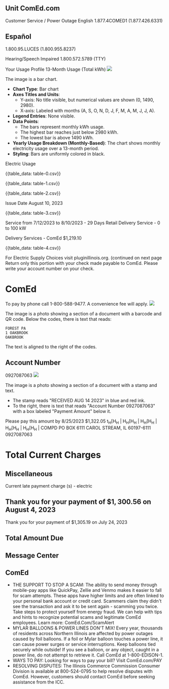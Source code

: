 ## Unit ComEd.com

Customer Service / Power Outage English
1.877.4COMED1 (1.877.426.6331)

## Español

1.800.95.LUCES (1.800.955.8237)

Hearing/Speech Impaired
1.800.572.5789 (TTY)

Your Usage Profile 13-Month Usage (Total kWh)
![](images/img-0.jpeg)

The image is a bar chart.

- **Chart Type**: Bar chart
- **Axes Titles and Units**:
  - Y-axis: No title visible, but numerical values are shown (0, 1490, 2980).
  - X-axis: Labeled with months (A, S, O, N, D, J, F, M, A, M, J, J, A).
- **Legend Entries**: None visible.
- **Data Points**:
  - The bars represent monthly kWh usage.
  - The highest bar reaches just below 2980 kWh.
  - The lowest bar is above 1490 kWh.
- **Yearly Usage Breakdown (Monthly-Based)**: The chart shows monthly electricity usage over a 13-month period.
- **Styling**: Bars are uniformly colored in black.

Electric Usage

{{table_data: table-0.csv}}


{{table_data: table-1.csv}}


{{table_data: table-2.csv}}

Issue Date August 10, 2023

{{table_data: table-3.csv}}

Service from 7/12/2023 to 8/10/2023 - 29 Days
Retail Delivery Service - 0 to 100 kW

Delivery Services - ComEd
\$1,219.10

{{table_data: table-4.csv}}

For Electric Supply Choices visit
pluginillinois.org.
(continued on next page
Return only this portion with your check made payable to ComEd. Please write your account number on your check.

# ComEd 

To pay by phone call 1-800-588-9477.
A convenience fee will apply.
![](images/img-1.jpeg)

The image is a photo showing a section of a document with a barcode and QR code. Below the codes, there is text that reads:

```
FOREST PA
1 OAKBROOK
OAKBROOK
```

The text is aligned to the right of the codes.

## Account Number

0927087063
![](images/img-2.jpeg)

The image is a photo showing a section of a document with a stamp and text. 

- The stamp reads "RECEIVED AUG 14 2023" in blue and red ink.
- To the right, there is text that reads "Account Number 0927087063" with a box labeled "Payment Amount" below it.

Please pay this
amount by $8 / 25 / 2023$
\$1,322.05
$\mathrm{t}_{\mathrm{H}}\left[\mathrm{H}_{\mathrm{H}}\right.$ | $\mathrm{H}_{\mathrm{H}}\left[\mathrm{H}_{\mathrm{H}}\right.$ | $\mathrm{H}_{\mathrm{H}}\left[\mathrm{H}_{\mathrm{H}}\right.$ | $\mathrm{H}_{\mathrm{H}}\left[\mathrm{H}_{\mathrm{H}}\right.$ | $\mathrm{H}_{\mathrm{H}}\left[\mathrm{H}_{\mathrm{H}}\right.$ | COMPD
PO BOX 6111
CAROL STREAM, IL 60197-6111
$0927087063$

# Total Current Charges 

## Miscellaneous

Current late payment charge (s) - electric

## Thank you for your payment of $\$ 1,300.56$ on August 4, 2023

Thank you for your payment of \$1,305.19 on July 24, 2023

## Total Amount Due

## Message Center

## ComEd

- THE SUPPORT TO STOP A SCAM: The ability to send money through mobile-pay apps like QuickPay, Zellie and Venmo makes it easier to fall for scam attempts. These apps have higher limits and are often linked to your personal bank account or credit card. Scammers claim they didn't see the transaction and ask it to be sent again - scamming you twice. Take steps to protect yourself from energy fraud. We can help with tips and hints to recognize potential scams and legitimate ComEd employees. Learn more: ComEd.Com/ScamAlert
- MYLAR BALLOONS \& POWER LINES DON'T MIX! Every year, thousands of residents across Northern Illinois are affected by power outages caused by foil balloons. If a foil or Mylar balloon touches a power line, it can cause power surges or service interruptions. Keep balloons tied securely while outside! If you see a balloon, or any object, caught in a power line, do not attempt to retrieve it. Call ComEd at 1-800-EDISON-1.
- WAYS TO PAY: Looking for ways to pay your bill? Visit ComEd.com/PAY
- RESOLVING DISPUTES: The Illinois Commerce Commission Consumer Division is available at 800-524-0795 to help resolve disputes with ComEd. However, customers should contact ComEd before seeking assistance from the ICC.
